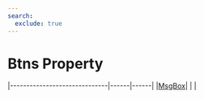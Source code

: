 ```yaml
---
search:
  exclude: true
---
```


<h1 class="heading"><span class="name">Btns Property</span></h1>

|------------------------------|------|------|
|[MsgBox](../objects/msgbox.md)|&nbsp;|&nbsp;|
